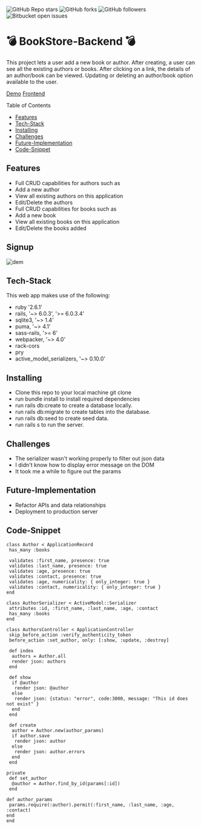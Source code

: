 ![GitHub Repo stars](https://img.shields.io/github/stars/nabilhayet/Restaurant) ![GitHub forks](https://img.shields.io/github/forks/nabilhayet/Restaurant) ![GitHub followers](https://img.shields.io/github/followers/nabilhayet) ![Bitbucket open issues](https://img.shields.io/bitbucket/issues/nabilhayet/Restaurant)                                          
                                        <h1>:bomb: BookStore-Backend :bomb: </h1>
                                                      
This project lets a user add a new book or author. After creating, a user can see all the existing authors or books. After clicking on a link, the details of an author/book can be viewed. Updating or deleting an author/book option available to the user.

<a href="https://www.youtube.com/watch?v=54azoDzOMTc&t=1s">Demo</a>
<a href="https://github.com/nabilhayet/bookstore-frontend">Frontend</a>

Table of Contents
- [Features](#features)
- [Tech-Stack](#tech-stack)
- [Installing](#installing)
- [Challenges](#challenges)
- [Future-Implementation](#future-implementation)
- [Code-Snippet](#code-snippet)
                               
## Features
<ul>
 <li>Full CRUD capabilities for authors such as</li>
 <li>Add a new author</li>
 <li>View all existing authors on this application</li>
 <li>Edit/Delete the authors</li>
 <li>Full CRUD capabilities for books such as</li>
 <li>Add a new book</li>
 <li>View all existing books on this application</li>
 <li>Edit/Delete the books added</li>
</ul>

## Signup 

![dem](https://user-images.githubusercontent.com/33500404/109376302-97f5ee00-7891-11eb-89aa-6fdfd054c8c9.gif)

## Tech-Stack
<p>This web app makes use of the following:</p>

* ruby '2.6.1'
* rails, '~> 6.0.3', '>= 6.0.3.4'
* sqlite3, '~> 1.4'
* puma, '~> 4.1'
* sass-rails, '>= 6'
* webpacker, '~> 4.0'
* rack-cors
* pry
* active_model_serializers, '~> 0.10.0'


## Installing
<ul>
<li> Clone this repo to your local machine git clone <this-repo-url></li>
<li> run bundle install to install required dependencies</li>
<li> run rails db:create to create a database locally.</li>
<li> run rails db:migrate to create tables into the database.</li>
<li> run rails db:seed to create seed data.</li>
<li> run rails s to run the server.</li>
</ul>
        
## Challenges
<ul>
<li> The serializer wasn't working properly to filter out json data</li>
<li> I didn't know how to display error message on the DOM</li>
<li> It took me a while to figure out the params</li>
</ul>

## Future-Implementation
<ul>
<li> Refactor APIs and data relationships</li>
<li> Deployment to production server</li>
</ul> 

## Code-Snippet 

```
class Author < ApplicationRecord	
 has_many :books
	
 validates :first_name, presence: true
 validates :last_name, presence: true
 validates :age, presence: true
 validates :contact, presence: true
 validates :age, numericality: { only_integer: true }
 validates :contact, numericality: { only_integer: true }
end
```

```
class AuthorSerializer < ActiveModel::Serializer	
 attributes :id, :first_name, :last_name, :age, :contact
 has_many :books
end
```

```
class AuthorsController < ApplicationController	
 skip_before_action :verify_authenticity_token
 before_action :set_author, only: [:show, :update, :destroy]
	
 def index
  authors = Author.all
  render json: authors
 end
	
 def show
  if @author
   render json: @author
  else
   render json: {status: "error", code:3000, message: "This id does not exist" }
  end
 end
	
 def create
  author = Author.new(author_params)
  if author.save
   render json: author
  else
   render json: author.errors
  end
 end
 ```
 
 ```
 private	
  def set_author
   @author = Author.find_by_id(params[:id])
  end
	
 def author_params
  params.require(:author).permit(:first_name, :last_name, :age, :contact)
 end
end
```
